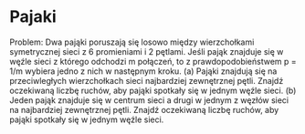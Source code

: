 # Pajaki
Problem:
Dwa pająki poruszają się losowo między wierzchołkami symetrycznej sieci z 6 promieniami i 2 pętlami.
Jeśli pająk znajduje się w węźle sieci z którego odchodzi m połączeń, to z prawdopodobieństwem p = 1/m wybiera jedno z nich w następnym kroku.
(a) Pająki znajdują się na przeciwległych wierzchołkach sieci najbardziej zewnętrznej pętli. Znajdź oczekiwaną liczbę ruchów, aby pająki spotkały się w jednym węźle sieci.
(b) Jeden pająk znajduje się w centrum sieci a drugi w jednym z węzłów sieci na najbardziej zewnętrznej pętli. Znajdź oczekiwaną liczbę ruchów, aby pająki spotkały się w jednym węźle sieci.

